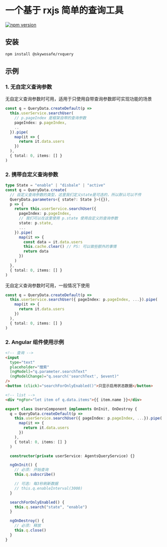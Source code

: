# 一个基于 rxjs 简单的查询工具
[![npm version](https://badge.fury.io/js/@skywosafe%2Frxquery.svg)](https://badge.fury.io/js/@skywosafe%2Frxquery)
## 安装

```bash
npm install @skywosafe/rxquery
```

## 示例

### 1. 无自定义查询参数

无自定义查询参数时可用，适用于只使用自带查询参数即可实现功能的场景

```ts
const q = QueryData.createDefault(p =>
  this.userService.searchUser(
    // p.pageIndex 是框架自带的查询参数
    pageIndex: p.pageIndex,
    ..
  }).pipe(
    map(it => {
      return it.data.users
    })
  ),
  { total: 0, items: [] }
)
```

### 2. 携带自定义查询参数

```ts
type State = "enable" | "disbale" | "active"
const q = QueryData.create(
  // 自定义查询参数的类型，这里我们定义state是可选的，所以默认可以不传
  QueryData.parameters<{ state?: State }>({}),
  p => {
    return this.userService.searchUser({
      pageIndex: p.pageIndex,
      // 我们可以在这里使用 p.state 使用自定义的查询参数
      state: p.state,
      ...
    }).pipe(
      map(it => {
        const data = it.data.users
        this.cache.clear() // PS: 可以做些额外的事情
        return data
      })
    )
  },
  { total: 0, items: [] }
)
```

无自定义查询参数时可用，一般情况下使用

```ts
const q = QueryData.createDefault(p =>
  this.userService.searchUser({ pageIndex: p.pageIndex, ...}).pipe(
    map(it => {
      return it.data.users
    })
  ),
  { total: 0, items: [] }
)
```

### 2. Angular 组件使用示例

```html
<!-- 查询 -->
<input
  type="text"
  placeholder="搜索"
  [ngModel]="q.parameter.searchText"
  (ngModelChange)="q.search('searchText', $event)"
/>
<button (click)="searchForOnlyEnabled()">只显示启用状态数据</button>

<!-- list -->
<div *ngFor="let item of q.data.items">{{ item.name }}</div>
```

```ts
export class UsersComponent implements OnInit, OnDestroy {
  q = QueryData.createDefault(p =>
    this.userService.searchUser({ pageIndex: p.pageIndex, ...}).pipe(
      map(it => {
        return it.data.users
      })
    ),
    { total: 0, items: [] }
  )

  constructor(private userService: AgentsQueryService) {}

  ngOnInit() {
    // 必须: 开始查询
    this.q.subscribe()

    // 可选: 每3秒刷新数据
    // this.q.enableInterval(3000)
  }

  searchForOnlyEnabled() {
    this.q.search("state", "enable")
  }

  ngOnDestroy() {
    // 必须: 释放
    this.q.close()
  }
}
```
